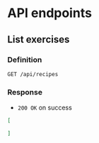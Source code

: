 # API endpoints

## List exercises

### Definition

`GET /api/recipes`

### Response

- `200 OK` on success

```json
[

]
```
